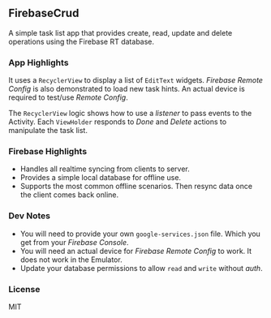 ## FirebaseCrud

A simple task list app that provides create, read, update and delete operations using the Firebase RT database.

### App Highlights

It uses a `RecyclerView` to display a list of `EditText` widgets.
*Firebase Remote Config* is also demonstrated to load new task hints. An actual device is required to test/use *Remote Config*.

The `RecyclerView` logic shows how to use a *listener* to pass events to the Activity.
Each `ViewHolder` responds to *Done* and *Delete* actions to manipulate the task list.

### Firebase Highlights

- Handles all realtime syncing from clients to server.
- Provides a simple local database for offline use.
- Supports the most common offline scenarios. Then resync data once the client comes back online.

### Dev Notes

- You will need to provide your own `google-services.json` file. Which you get from your *Firebase Console*.
- You will need an actual device for *Firebase Remote Config* to work. It does not work in the Emulator.
- Update your database permissions to allow `read` and `write` without *auth*.

### License

MIT
